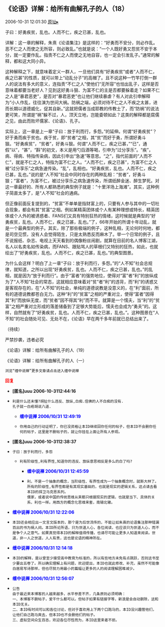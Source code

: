 ## 《论语》详解：给所有曲解孔子的人（18）
2006-10-31 12:01:30
[原址▸](http://www.fxgan.com/chan_time/2006_07_12/353.htm)



 



 


 子曰：好勇疾贫，乱也。人而不仁，疾之已甚，乱也。


 


 详解：这一章的解释，朱熹《论语集注》是这样的：“好勇而不安分，则必作乱。恶不仁之人而使之无所容，则必致乱。”也就是说：“一个人既好勇又怨贫不安于本分，就一定要作乱。指责不仁之人而使之无地自容，也一定会引发乱子。”通常的解释，都和这大同小异。


 


  这种解释之下，就意味着定义一群人，一旦他们具有“好勇疾贫”或者“人而不仁，疾之已甚”的性质，就可以带上“动乱分子”的高帽了。且不说这种一竹竿打倒一群人的说法有多大的意义，连指责“不仁之人”使他们“无所容”也怕出乱子，这样是否意味着都要当老好人？见到这好勇斗狠、为富不仁的主是否都要躲着走？如果不仁之人是“暴君恶吏”，是否对“暴君恶吏”也让他们继续暴虐？有人对此引申解释为“小人作乱，往往演为世间大祸。防祸之端，必须对待不仁之人不疾之太甚，进而长期以道德威化，促其自新。”这就把儒者当成耶教的传教士了，而“防祸”的说法更可笑，所谓是“祸”躲不过，人，顶天立地，岂能委顿如此？这类的解释都是腐儒之见，由此而败坏儒家、《论语》、孔子。


 


  实际上，这一章是上一章“子曰：放于利而行，多怨。”的延伸。何谓“好勇疾贫”？好于勇而疾于贫也。疾于贫，即“贫者”之相，其“贫”而好于勇，所谓好勇斗狠。“好勇疾贫”，“贫者”，好勇斗狠。何谓“人而不仁，疾之已甚，”“已”，通假“以”，“甚”，“斟”的初文，本义是用勺舀酒等喝，引申为“过分享乐”。“疾”，病、得病、特指传染病，因此引申出“急速”等意思。“之”，指代前面的“人而不仁”，就是不仁之人，特指为富不仁之人。“人而不仁，疾之已甚”，为富不仁之人被“过分享乐”之病急速传染。“乱”，乱相也。“好勇疾贫，乱也。人而不仁，疾之已甚，乱也。”说的是“人不知”社会中同时存在的两种乱相：“贫者”，好勇斗狠；“富者”，为富不仁，被过分享乐之病急速传染，所谓纸醉金迷、醉生梦死。对这一章最好的、所有人都熟悉的典型例子就是：“十里洋场上海滩”。其实，这种例子简直太多了，是“人不知”社会的通病。


 


  但正像前面反复提到的，“贫富”不单单是指财富上的，只要有人参与其中的一切社会现象，都会有其“贫富”之相。例如某精英团体或个人有某种理想或特长，精英团体或个人外的被诱惑者、FANS们又具有特别狂热的情绪，这时候就是典型的“好勇疾贫，乱也。人而不仁，疾之已甚，乱也。”了，66年开始的所谓十年动乱，就是一个最典型的例子。其实，除了那些极端的例子，这种乱相，无论何时何地，都是司空见惯，没有人会觉得陌生，只是太熟悉反而麻木了。举一个日常的例子，且不说报纸、杂志、电视上天天看到的偶像粉丝闹剧，就算在目前的名人博客江湖，名人以名卖名如传染病，而FANS、跟贴骂人的草根们又特别的狂热，如此，也就绘出了“好勇疾贫，乱也。人而不仁，疾之已甚，乱也。”的典型图景。


 


  为什么会这样？明白了上一章“子曰：放于利而行，多怨。”的“人不知”社会总规律，就知道，之所以出现“好勇疾贫，乱也。人而不仁，疾之已甚，乱也。”的乱相，就是因为“放于利而行”。由于“富者”的强势地位，使得对“富”者“利”的放纵成为了“人不知”社会的常态，这就相应意味着对“贫”者“利”的违背，而“利”的诱惑又是客观存在的，在“人不知”的社会，单纯的道德说教是没意义的，在“利”面前，所有的道德说教都苍白无力。这种“利”的“贫富”之相的严重对立，使得“富者”因得其“利”而放纵无度，而“贫者”因不得其“利”而不平。就算是一个懦夫，当“利”的“贫富”之相严重对立形成的落差储备到了足够大势能后，懦夫也会成为“勇夫”的。这样，自然就有了“好勇疾贫，乱也。人而不仁，疾之已甚，乱也。”。这种图景在“人不知”的社会随处可见、无处不在，《论语》早在两千多年前就已总结出来了。


 


 
  
   （待续）
  
  
   
  
  
   严禁抄袭，违者必究
  
  
   
  
  
   《论语》详解：给所有曲解孔子的人（19）
  
  
   
  
  
   《论语》详解：给所有曲解孔子的人（一）
  
  
   
  
  
   
  
  
   
    浏览“缠中说禅”更多文章请点击进入缠中说禅
   
  
 





<font color='red'>**回复**</font>


- **[匿名]uuu 2006-10-3112:44:16**
- ```
  利是什么还未懂?胡扯什么违反、放纵,白痴.信佛的人不白痴的没有.
  孔子就一白疮胡说八道.
  ```
   - **<font color='blue'>缠中说禅 2006/10/31 12:49:19</font>**
   - ```
     你用自己的行动证明了，你已没资格让本ID继续回你任何的帖子，但本ID不会删你任何的帖子，这里是不删帖子的，就让你挂在上面让所有人参观。
     ```
- **[匿名]uuu 2006-10-3112:38:37**
- ```
  子曰：放于利而行，多怨
  ```
   - ```
     利有阶级性,利有界性,知道你的违反、放纵意思相反是多么的白了吗?
     ```
      - **<font color='blue'>缠中说禅 2006/10/31 12:45:59</font>**
      - ```
        利，不是一个抽象的概念，当阶级性、有界性成为一个抽象概念时，就斯大林了。所有的阶级性,有界性都是有其现实基础的，也就是现实的逻辑关系，这点请去看本ID的捍卫马克思系列。
        儒家，或者说中国的传统思维从来都只根据现实的逻辑，也就是当下、具体的关系，利也一样。用西方的概念化思维来套，南辕北辙。
        ```
- **<font color='blue'>缠中说禅 2006/10/31 12:22:06</font>**
- ```
  本ID还会相应出一文言文版本的，那个是为后世流传的，不能让如朱熹的论语集注那种错漏百出的书为祸人间。本ID所论所语，只为世道人心，各位阅读，也应该只为世道人心，而不是争个人之意气。如果真觉得本ID的解释值得传播，也请尽可能让更多人知道来阅读。世道，非一人之世道，人人有责，这也是论语的精神所在。
  ```
- **<font color='blue'>缠中说禅 2006/10/31 12:14:18</font>**
- ```
  本ID的解释，是以曾至少接受高中教育为标准的，所以有些地方未免有点跳跃，否则这书至少要出五卷了。所以确实理解上有问题，欢迎提出，本ID也就此修改、补充，虽然不可能像白居易写诗那样，但也尽努力用最小的篇幅让更多的人的阅读理解困难减少。
  ```
- **<font color='blue'>缠中说禅 2006/10/31 12:56:07</font>**
- ```
  公告
  由于最近来本博客的人越来越多，水平参差不齐，几条原则必须明确：
  一、本博客不删帖子，爱干什么都可以。但帖子如果有链接字等，新浪是会自动删除，这和本ID无关。
  二、本ID有时间可以和各位讨论，但对于喜欢用上下两个口跑马的，本ID没兴趣管他们，让他们自己跑马爽去，但本ID也不会删他们的帖子。
  三、虚拟空间众生百态，欢迎各位尽性而为，本ID这里来者不拒。
  ```
